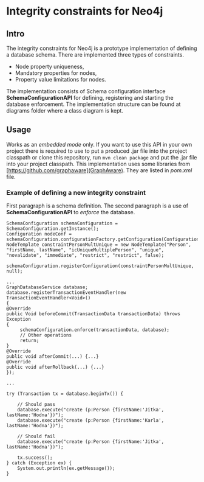 # Integrity constraints for Neo4j
## Intro
The integrity constraints for Neo4j is a prototype implementation of defining a database schema. There are implemented three types of constraints. 

* Node property uniqueness,
* Mandatory properties for nodes,
* Property value limitations for nodes.

The implementation consists of Schema configuration interface **SchemaConfigurationAPI** for defining, registering and starting the database enforcement. The implementation structure can be found at diagrams folder where a class diagram is kept.

## Usage
Works as an *embedded mode* only. If you want to use this API in your own project there is required to use to put a produced .jar file into the project classpath or clone this repository, run `mvn clean package` and put the .jar file into your project classpath. This implementation uses some libraries from [https://github.com/graphaware](GraphAware). They are listed in *pom.xml* file.

### Example of defining a new integrity constraint
First paragraph is a schema definition. The second paragraph is a use of **SchemaConfigurationAPI** to *enforce* the database.

    SchemaConfiguration schemaConfiguration = SchemaConfiguration.getInstance();
    Configuration nodeConf = schemaConfiguration.configurationFactory.getConfiguration(ConfigurationType.NodeConfiguration);
    NodeTemplate constraintPersonMultUnique = new NodeTemplate("Person", "firstName, lastName", "icUniqueMultiplePerson", "unique", "novalidate", "immediate", "restrict", "restrict", false);

    schemaConfiguration.registerConfiguration(constraintPersonMultUnique, null);

    ...
    GraphDatabaseService database;
    database.registerTransactionEventHandler(new TransactionEventHandler<Void>()
    {
    @Override
    public Void beforeCommit(TransactionData transactionData) throws Exception
    {
         schemaConfiguration.enforce(transactionData, database);
         // Other operations
         return;
    }
    @Override
    public void afterCommit(...) {...}
    @Override
    public void afterRollback(...) {...}
    });
    
    ...
    
    try (Transaction tx = database.beginTx()) {
            
        // Should pass
        database.execute("create (p:Person {firstName:'Jitka', lastName:'Hodna'})");
        database.execute("create (p:Person {firstName:'Karla', lastName:'Hodna'})");
            
        // Should fail
        database.execute("create (p:Person {firstName:'Jitka', lastName:'Hodna'})");

        tx.success();
    } catch (Exception ex) {
        System.out.println(ex.getMessage());
    }
